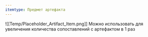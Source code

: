 ```yaml
---
itemtype: Предмет артефакта
---
```

![[Temp/Placeholder_Artifact_Item.png]]
Можно использовать для увеличения количества сопоставлений с артефактом в 1 раз
